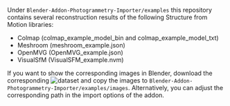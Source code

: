 Under `Blender-Addon-Photogrammetry-Importer/examples` this repository contains several reconstruction results of the following Structure from Motion libraries:
* Colmap (colmap_example_model_bin and colmap_example_model_txt) 
* Meshroom (meshroom_example.json)
* OpenMVG (OpenMVG_example.json)
* VisualSfM (VisualSFM_example.nvm)

If you want to show the corresponding images in Blender, download the corresponding ![dataset](https://github.com/openMVG/ImageDataset_SceauxCastle) and copy the images to `Blender-Addon-Photogrammetry-Importer/examples/images`.
Alternatively, you can adjust the corresponding path in the import options of the addon.
